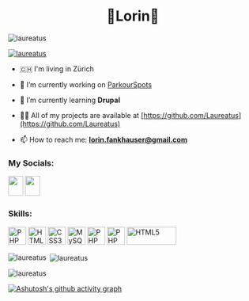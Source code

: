 <h1 align="center">🚀Lorin🚀</h1>

<p align="left"> <img src="https://komarev.com/ghpvc/?username=laureatus&label=Profile%20views&color=0e75b6&style=flat" alt="laureatus" /> </p>


<p align="left"> <a href="https://github.com/ryo-ma/github-profile-trophy"><img src="https://github-profile-trophy.vercel.app/?username=laureatus" alt="laureatus" /></a> </p>

- 🇨🇭 I'm living in Zürich 

- 🔭 I’m currently working on [ParkourSpots](https://parkourspotsbplaced.net)


- 🌱 I’m currently learning **Drupal**


- 👨‍💻 All of my projects are available at [https://github.com/Laureatus](https://github.com/Laureatus)


- 📫 How to reach me: **lorin.fankhauser@gmail.com**


<h3 align="left">My Socials:</h3>

<a href="https://stackoverflow.com/users/14453658" target="_blank" rel="noreferrer"><img src="https://raw.githubusercontent.com/rahuldkjain/github-profile-readme-generator/master/src/images/icons/Social/stack-overflow.svg" width="30" height="40" /></a>
<a href="https://www.drupal.org/u/laureatus" target="_blank" rel="noreferrer"><img src="https://www.drupal.org/sites/all/themes/bluecheese/images/icon-w-drupal.svg" width="30" height="40" /></a>





<h3 align="left">Skills:</h3>
<p align="left">
<a href="https://www.php.net/" target="_blank" rel="noreferrer"><img src="https://raw.githubusercontent.com/danielcranney/readme-generator/main/public/icons/skills/php-colored.svg" width="36" height="36" alt="PHP" /></a>
<a href="https://developer.mozilla.org/en-US/docs/Glossary/HTML5" target="_blank" rel="noreferrer"><img src="https://raw.githubusercontent.com/danielcranney/readme-generator/main/public/icons/skills/html5-colored.svg" width="36" height="36" alt="HTML5" /></a>
<a href="https://www.w3.org/TR/CSS/#css" target="_blank" rel="noreferrer"><img src="https://raw.githubusercontent.com/danielcranney/readme-generator/main/public/icons/skills/css3-colored.svg" width="36" height="36" alt="CSS3" /></a>
<a href="https://www.mysql.com/" target="_blank" rel="noreferrer"><img src="https://raw.githubusercontent.com/danielcranney/readme-generator/main/public/icons/skills/mysql-colored.svg" width="36" height="36" alt="MySQL" /></a>
<a href="https://www.drupal.org/" target="_blank" rel="noreferrer"><img src="https://www.drupal.org/sites/all/themes/bluecheese/images/icon-w-drupal.svg" width="36" height="36" alt="PHP" /></a>
<a href="https://git-scm.com/" target="_blank" rel="noreferrer"><img src="https://git-scm.com/images/logos/downloads/Git-Icon-1788C.png" width="36" height="36" alt="PHP" /></a>
<a href="https://www.docker.com/" target="_blank" rel="noreferrer"><img src="https://uncommonsolutions.com/wp-content/uploads/2018/12/Microsoft-Docker-logo.png" width="100" height="36" alt="HTML5" /></a>
</p>

<p><img align="left" src="https://github-readme-stats.vercel.app/api/top-langs?username=laureatus&show_icons=true&locale=en&layout=compact" alt="laureatus" /></p>


<p>&nbsp;<img align="center" src="https://github-readme-stats.vercel.app/api?username=laureatus&show_icons=true&locale=en" alt="laureatus" /></p>


<p><img align="center" src="https://github-readme-streak-stats.herokuapp.com/?user=laureatus&" alt="laureatus" /></p>

[![Ashutosh's github activity graph](https://activity-graph.herokuapp.com/graph?username=Laureatus&theme=github)](https://github.com/ashutosh00710/github-readme-activity-graph)
